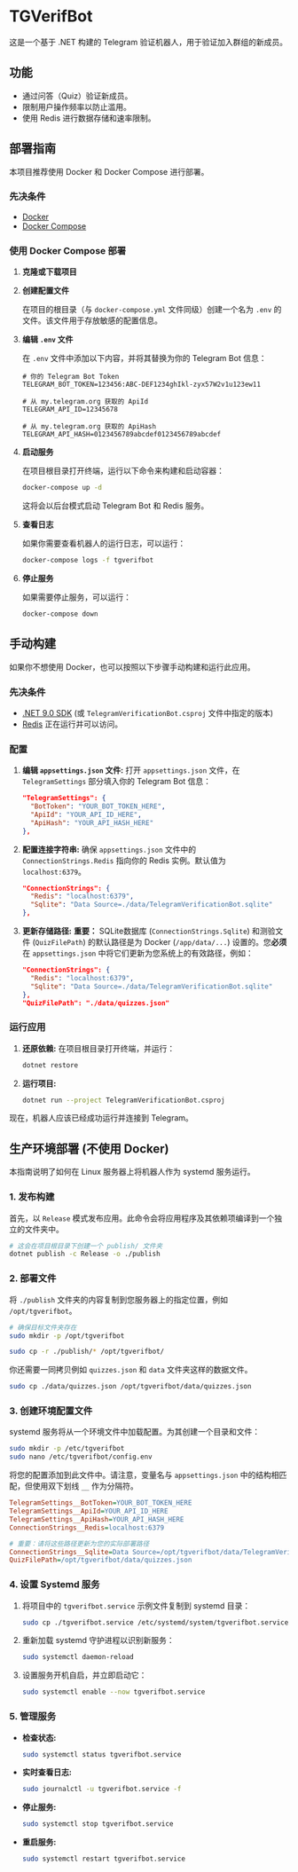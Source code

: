 # TGVerifBot

这是一个基于 .NET 构建的 Telegram 验证机器人，用于验证加入群组的新成员。

## 功能

- 通过问答（Quiz）验证新成员。
- 限制用户操作频率以防止滥用。
- 使用 Redis 进行数据存储和速率限制。

## 部署指南

本项目推荐使用 Docker 和 Docker Compose 进行部署。

### 先决条件

- [Docker](https://www.docker.com/get-started)
- [Docker Compose](https://docs.docker.com/compose/install/)

### 使用 Docker Compose 部署

1.  **克隆或下载项目**

2.  **创建配置文件**

    在项目的根目录（与 `docker-compose.yml` 文件同级）创建一个名为 `.env` 的文件。该文件用于存放敏感的配置信息。

3.  **编辑 `.env` 文件**

    在 `.env` 文件中添加以下内容，并将其替换为你的 Telegram Bot 信息：

    ```env
    # 你的 Telegram Bot Token
    TELEGRAM_BOT_TOKEN=123456:ABC-DEF1234ghIkl-zyx57W2v1u123ew11
    
    # 从 my.telegram.org 获取的 ApiId
    TELEGRAM_API_ID=12345678
    
    # 从 my.telegram.org 获取的 ApiHash
    TELEGRAM_API_HASH=0123456789abcdef0123456789abcdef
    ```

4.  **启动服务**

    在项目根目录打开终端，运行以下命令来构建和启动容器：

    ```bash
    docker-compose up -d
    ```

    这将会以后台模式启动 Telegram Bot 和 Redis 服务。

5.  **查看日志**

    如果你需要查看机器人的运行日志，可以运行：

    ```bash
    docker-compose logs -f tgverifbot
    ```

6.  **停止服务**

    如果需要停止服务，可以运行：

    ```bash
    docker-compose down
    ```

## 手动构建

如果你不想使用 Docker，也可以按照以下步骤手动构建和运行此应用。

### 先决条件

- [.NET 9.0 SDK](https://dotnet.microsoft.com/download/dotnet/9.0) (或 `TelegramVerificationBot.csproj` 文件中指定的版本)
- [Redis](https://redis.io/docs/getting-started/installation/) 正在运行并可以访问。

### 配置

1.  **编辑 `appsettings.json` 文件:**
    打开 `appsettings.json` 文件，在 `TelegramSettings` 部分填入你的 Telegram Bot 信息：

    ```json
    "TelegramSettings": {
      "BotToken": "YOUR_BOT_TOKEN_HERE",
      "ApiId": "YOUR_API_ID_HERE",
      "ApiHash": "YOUR_API_HASH_HERE"
    },
    ```

2.  **配置连接字符串:**
    确保 `appsettings.json` 文件中的 `ConnectionStrings.Redis` 指向你的 Redis 实例。默认值为 `localhost:6379`。

    ```json
    "ConnectionStrings": {
      "Redis": "localhost:6379",
      "Sqlite": "Data Source=./data/TelegramVerificationBot.sqlite"
    },
    ```

3.  **更新存储路径:**
    **重要：** SQLite数据库 (`ConnectionStrings.Sqlite`) 和测验文件 (`QuizFilePath`) 的默认路径是为 Docker (`/app/data/...`) 设置的。您**必须**在 `appsettings.json` 中将它们更新为您系统上的有效路径，例如：
    ```json
    "ConnectionStrings": {
      "Redis": "localhost:6379",
      "Sqlite": "Data Source=./data/TelegramVerificationBot.sqlite"
    },
    "QuizFilePath": "./data/quizzes.json"
    ```

### 运行应用

1.  **还原依赖:**
    在项目根目录打开终端，并运行：
    ```bash
    dotnet restore
    ```

2.  **运行项目:**
    ```bash
    dotnet run --project TelegramVerificationBot.csproj
    ```

现在，机器人应该已经成功运行并连接到 Telegram。

## 生产环境部署 (不使用 Docker)

本指南说明了如何在 Linux 服务器上将机器人作为 systemd 服务运行。

### 1. 发布构建

首先，以 `Release` 模式发布应用。此命令会将应用程序及其依赖项编译到一个独立的文件夹中。

```bash
# 这会在项目根目录下创建一个 publish/ 文件夹
dotnet publish -c Release -o ./publish
```

### 2. 部署文件

将 `./publish` 文件夹的内容复制到您服务器上的指定位置，例如 `/opt/tgverifbot`。

```bash
# 确保目标文件夹存在
sudo mkdir -p /opt/tgverifbot

sudo cp -r ./publish/* /opt/tgverifbot/
```

你还需要一同拷贝例如 `quizzes.json` 和 `data` 文件夹这样的数据文件。

```bash
sudo cp ./data/quizzes.json /opt/tgverifbot/data/quizzes.json
```

### 3. 创建环境配置文件

systemd 服务将从一个环境文件中加载配置。为其创建一个目录和文件：

```bash
sudo mkdir -p /etc/tgverifbot
sudo nano /etc/tgverifbot/config.env
```

将您的配置添加到此文件中。请注意，变量名与 `appsettings.json` 中的结构相匹配，但使用双下划线 `__` 作为分隔符。

```ini
TelegramSettings__BotToken=YOUR_BOT_TOKEN_HERE
TelegramSettings__ApiId=YOUR_API_ID_HERE
TelegramSettings__ApiHash=YOUR_API_HASH_HERE
ConnectionStrings__Redis=localhost:6379

# 重要：请将这些路径更新为您的实际部署路径
ConnectionStrings__Sqlite=Data Source=/opt/tgverifbot/data/TelegramVerificationBot.sqlite
QuizFilePath=/opt/tgverifbot/data/quizzes.json
```

### 4. 设置 Systemd 服务

1.  将项目中的 `tgverifbot.service` 示例文件复制到 systemd 目录：

    ```bash
    sudo cp ./tgverifbot.service /etc/systemd/system/tgverifbot.service
    ```

2.  重新加载 systemd 守护进程以识别新服务：

    ```bash
    sudo systemctl daemon-reload
    ```

3.  设置服务开机自启，并立即启动它：

    ```bash
    sudo systemctl enable --now tgverifbot.service
    ```

### 5. 管理服务

-   **检查状态:**

    ```bash
    sudo systemctl status tgverifbot.service
    ```

-   **实时查看日志:**

    ```bash
    sudo journalctl -u tgverifbot.service -f
    ```

-   **停止服务:**

    ```bash
    sudo systemctl stop tgverifbot.service
    ```

-   **重启服务:**

    ```bash
    sudo systemctl restart tgverifbot.service
    ```
